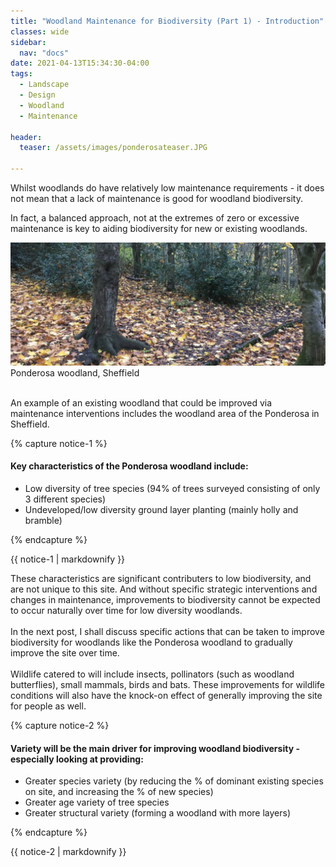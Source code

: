 ```yaml
---
title: "Woodland Maintenance for Biodiversity (Part 1) - Introduction"
classes: wide
sidebar:
  nav: "docs"
date: 2021-04-13T15:34:30-04:00
tags:
  - Landscape
  - Design
  - Woodland
  - Maintenance
  
header:
  teaser: /assets/images/ponderosateaser.JPG
  
---
```


Whilst woodlands do have relatively low maintenance requirements - it does not mean that a lack of maintenance is good for woodland biodiversity.

In fact, a balanced approach, not at the extremes of zero or excessive maintenance is key to aiding biodiversity for new or existing woodlands.

<img src="/assets/images/ponderosateaser.JPG" alt="">
<figcaption>Ponderosa woodland, Sheffield</figcaption>

<br>

An example of an existing woodland that could be improved via maintenance interventions includes the woodland area of the Ponderosa in Sheffield.

{% capture notice-1 %}

#### Key characteristics of the Ponderosa woodland include:

* Low diversity of tree species (94% of trees surveyed consisting of only 3 different species)
* Undeveloped/low diversity ground layer planting (mainly holly and bramble)

{% endcapture %}

<div class="notice">
  {{ notice-1 | markdownify }}
</div>

<p style="text-align: justify;">
  
These characteristics are significant contributers to low biodiversity, and are not unique to this site. And without specific strategic interventions and changes in maintenance, improvements to biodiversity cannot be expected to occur naturally over time for low diversity woodlands.
<br><br>
In the next post, I shall discuss specific actions that can be taken to improve biodiversity for woodlands like the Ponderosa woodland to gradually improve the site over time.
<br><br>
Wildlife catered to will include insects, pollinators (such as woodland butterflies), small mammals, birds and bats. These improvements for wildlife conditions will also have the knock-on effect of generally improving the site for people as well.
</p>

{% capture notice-2 %}

#### Variety will be the main driver for improving woodland biodiversity - especially looking at providing:

* Greater species variety (by reducing the % of dominant existing species on site, and increasing the % of new species)
* Greater age variety of tree species
* Greater structural variety (forming a woodland with more layers)

{% endcapture %}

<div class="notice">
  {{ notice-2 | markdownify }}
</div>
